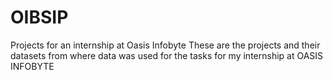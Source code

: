 # OIBSIP
Projects for an internship at Oasis Infobyte
These are the projects and their datasets from where data was used for the tasks for my internship at OASIS INFOBYTE
